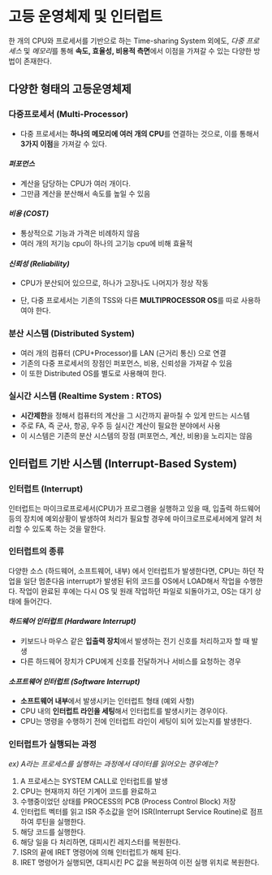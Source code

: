# 고등 운영체제 및 인터럽트 

한 개의 CPU와 프로세서를 기반으로 하는 Time-sharing System 외에도,
*다중 프로세스* 및 *메모리*를 통해 **속도, 효율성, 비용적 측면**에서 이점을 가져갈 수 있는
다양한 방법이 존재한다.

## 다양한 형태의 고등운영체제

### 다중프로세서 (Multi-Processor) 

* 다중 프로세서는 **하나의 메모리에 여러 개의 CPU**를 연결하는 것으로,
이를 통해서  **3가지 이점**을 가져갈 수 있다.
#### _퍼포먼스_
- 계산을 담당하는 CPU가 여러 개이다.
- 그만큼 계산을 분산해서 속도를 높일 수 있음
#### _비용 (COST)_
- 통상적으로 기능과 가격은 비례하지 않음
- 여러 개의 저기능 cpu이 하나의 고기능 cpu에 비해 효율적
#### _신뢰성 (Reliability)_
- CPU가 분산되어 있으므로, 하나가 고장나도 나머지가 정상 작동
    
* 단, 다중 프로세서는 기존의 TSS와 다른 **MULTIPROCESSOR OS**를 따로 사용하여야 한다.

### 분산 시스템 (Distributed System) 
* 여러 개의 컴퓨터 (CPU+Processor)를 LAN (근거리 통신) 으로 연결
* 기존의 다중 프로세서의 장점인 퍼포먼스, 비용, 신뢰성을 가져갈 수 있음
* 이 또한 Distributed OS를 별도로 사용해여 한다.

### 실시간 시스템 (Realtime System : RTOS)
* **시간제한**을 정해서 컴퓨터의 계산을 그 시간까지 끝마칠 수 있게 만드는 시스템
* 주로 FA, 즉 군사, 항공, 우주 등 실시간 계산이 필요한 분야에서 사용
* 이 시스템은 기존의 분산 시스템의 장점 (퍼포먼스, 계산, 비용)을 노리지는 않음

## 인터럽트 기반 시스템 (Interrupt-Based System)

### 인터럽트 (Interrupt)

인터럽트는 마이크로프로세서(CPU)가 프로그램을 실행하고 있을 때, 입출력 하드웨어 등의 장치에 예외상황이 발생하여 
처리가 필요할 경우에 마이크로프로세서에게 알려 처리할 수 있도록 하는 것을 말한다.

### 인터럽트의 종류

다양한 소스 (하드웨어, 소프트웨어, 내부) 에서 인터럽트가 발생한다면, CPU는 하던 작업을 일단 멈춘다음 interrupt가 발생된 뒤의 코드를 OS에서 LOAD해서 작업을 수행한다. 
작업이 완료된 후에는 다시 OS 및 원래 작업하던 파일로 되돌아가고, OS는 대기 상태에 들어간다.

#### _하드웨어 인터럽트 (Hardware Interrupt)_

* 키보드나 마우스 같은 **입출력 장치**에서 발생하는 전기 신호를 처리하고자 할 때 발생
* 다른 하드웨어 장치가 CPU에게 신호를 전달하거나 서비스를 요청하는 경우

#### _소프트웨어 인터럽트 (Software Interrupt)_

* **소프트웨어 내부**에서 발생시키는 인터럽트 형태 (예외 사항)
* CPU 내의 **인터럽트 라인을 세팅**해서 인터럽트를 발생시키는 경우이다.
* CPU는 명령을 수행하기 전에 인터럽트 라인이 세팅이 되어 있는지를 발생한다.

### 인터럽트가 실행되는 과정

_ex) A라는 프로세스를 실행하는 과정에서 데이터를 읽어오는 경우에는?_

1) A 프로세스는 SYSTEM CALL로 인터럽트를 발생
2) CPU는 현재까지 하던 기계어 코드를 완료하고
3) 수행중이었던 상태를 PROCESS의 PCB (Process Control Block) 저장
4) 인터럽트 벡터를 읽고 ISR 주소값을 얻어 ISR(Interrupt Service Routine)로 점프하여 루틴을 실행한다. 
5) 해당 코드를 실행한다. 
6) 해당 일을 다 처리하면, 대피시킨 레지스터를 복원한다. 
7) ISR의 끝에 IRET 명령어에 의해 인터럽트가 해제 된다. 
8) IRET 명령어가 실행되면, 대피시킨 PC 값을 복원하여 이전 실행 위치로 복원한다.


